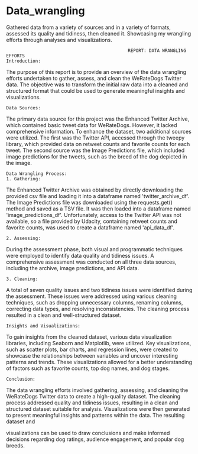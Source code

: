 # Data_wrangling
Gathered data from a variety of sources and in a variety of formats, assessed its quality and tidiness, then cleaned it. Showcasing my wrangling efforts through analyses and visualizations.


                                                  REPORT: DATA WRANGLING EFFORTS
    Introduction:
The purpose of this report is to provide an overview of the data wrangling efforts undertaken to gather, assess, and clean the WeRateDogs Twitter data. The objective was to transform the initial raw data into a cleaned and structured format that could be used to generate meaningful insights and visualizations.

    Data Sources:
The primary data source for this project was the Enhanced Twitter Archive, which contained basic tweet data for WeRateDogs. However, it lacked comprehensive information. To enhance the dataset, two additional sources were utilized. The first was the Twitter API, accessed through the tweepy library, which provided data on retweet counts and favorite counts for each tweet. The second source was the Image Predictions file, which included image predictions for the tweets, such as the breed of the dog depicted in the image.

    Data Wrangling Process:
    1. Gathering:
The Enhanced Twitter Archive was obtained by directly downloading the provided csv file and loading it into a dataframe named 'twitter_archive_df'. The Image Predictions file was downloaded using the requests.get() method and saved as a TSV file. It was then loaded into a dataframe named 'image_predictions_df'. Unfortunately, access to the Twitter API was not available, so a file provided by Udacity, containing retweet counts and favorite counts, was used to create a dataframe named 'api_data_df'.

    2. Assessing:
During the assessment phase, both visual and programmatic techniques were employed to identify data quality and tidiness issues. A comprehensive assessment was conducted on all three data sources, including the archive, image predictions, and API data.

    3. Cleaning:
A total of seven quality issues and two tidiness issues were identified during the assessment. These issues were addressed using various cleaning techniques, such as dropping unnecessary columns, renaming columns, correcting data types, and resolving inconsistencies. The cleaning process resulted in a clean and well-structured dataset.

    Insights and Visualizations:
To gain insights from the cleaned dataset, various data visualization libraries, including Seaborn and Matplotlib, were utilized. Key visualizations, such as scatter plots, bar charts, and regression lines, were created to showcase the relationships between variables and uncover interesting patterns and trends. These visualizations allowed for a better understanding of factors such as favorite counts, top dog names, and dog stages.

    Conclusion:
The data wrangling efforts involved gathering, assessing, and cleaning the WeRateDogs Twitter data to create a high-quality dataset. The cleaning process addressed quality and tidiness issues, resulting in a clean and structured dataset suitable for analysis. Visualizations were then generated to present meaningful insights and patterns within the data. The resulting dataset and

visualizations can be used to draw conclusions and make informed decisions regarding dog ratings, audience engagement, and popular dog breeds.

